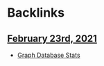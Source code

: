 
# Backlinks
## [February 23rd, 2021](<February 23rd, 2021.md>)
- [Graph Database Stats](<Graph Database Stats.md>)

